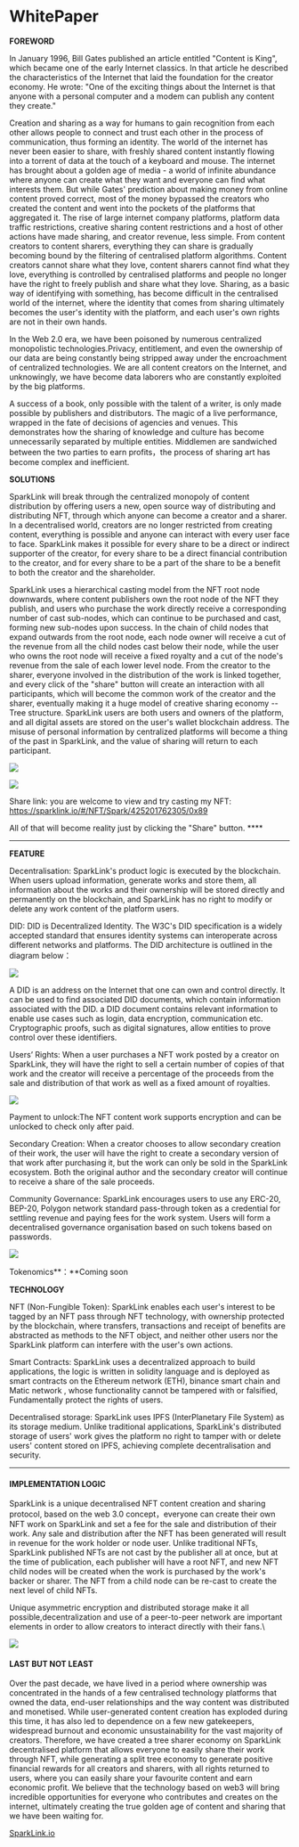 # WhitePaper

**FOREWORD**

In January 1996, Bill Gates published an article entitled "Content is King", which became one of the early Internet classics. In that article he described the characteristics of the Internet that laid the foundation for the creator economy. He wrote: "One of the exciting things about the Internet is that anyone with a personal computer and a modem can publish any content they create."&#x20;

Creation and sharing as a way for humans to gain recognition from each other allows people to connect and trust each other in the process of communication, thus forming an identity. The world of the internet has never been easier to share, with freshly shared content instantly flowing into a torrent of data at the touch of a keyboard and mouse. The internet has brought about a golden age of media - a world of infinite abundance where anyone can create what they want and everyone can find what interests them. But while Gates' prediction about making money from online content proved correct, most of the money bypassed the creators who created the content and went into the pockets of the platforms that aggregated it. The rise of large internet company platforms, platform data traffic restrictions, creative sharing content restrictions and a host of other actions have made sharing, and creator revenue, less simple. From content creators to content sharers, everything they can share is gradually becoming bound by the filtering of centralised platform algorithms. Content creators cannot share what they love, content sharers cannot find what they love, everything is controlled by centralised platforms and people no longer have the right to freely publish and share what they love. Sharing, as a basic way of identifying with something, has become difficult in the centralised world of the internet, where the identity that comes from sharing ultimately becomes the user's identity with the platform, and each user's own rights are not in their own hands.&#x20;

In the Web 2.0 era, we have been poisoned by numerous centralized monopolistic technologies.Privacy, entitlement, and even the ownership of our data are being constantly being stripped away under the encroachment of centralized technologies. We are all content creators on the Internet, and unknowingly, we have become data laborers who are constantly exploited by the big platforms.&#x20;

A success of a book, only possible with the talent of a writer, is only made possible by publishers and distributors. The magic of a live performance, wrapped in the fate of decisions of agencies and venues. This demonstrates how the sharing of knowledge and culture has become unnecessarily separated by multiple entities. Middlemen are sandwiched between the two parties to earn profits，the process of sharing art has become complex and inefficient.



**SOLUTIONS**

SparkLink will break through the centralized monopoly of content distribution by offering users a new, open source way of distributing and distributing NFT, through which anyone can become a creator and a sharer. In a decentralised world, creators are no longer restricted from creating content, everything is possible and anyone can interact with every user face to face. SparkLink makes it possible for every share to be a direct or indirect supporter of the creator, for every share to be a direct financial contribution to the creator, and for every share to be a part of the share to be a benefit to both the creator and the shareholder.&#x20;

SparkLink uses a hierarchical casting model from the NFT root node downwards, where content publishers own the root node of the NFT they publish, and users who purchase the work directly receive a corresponding number of cast sub-nodes, which can continue to be purchased and cast, forming new sub-nodes upon success. In the chain of child nodes that expand outwards from the root node, each node owner will receive a cut of the revenue from all the child nodes cast below their node, while the user who owns the root node will receive a fixed royalty and a cut of the node's revenue from the sale of each lower level node. From the creator to the sharer, everyone involved in the distribution of the work is linked together, and every click of the "share" button will create an interaction with all participants, which will become the common work of the creator and the sharer, eventually making it a huge model of creative sharing economy --Tree structure. SparkLink users are both users and owners of the platform, and all digital assets are stored on the user's wallet blockchain address. The misuse of personal information by centralized platforms will become a thing of the past in SparkLink, and the value of sharing will return to each participant.&#x20;

![](<.gitbook/assets/image (3).png>)

![](<.gitbook/assets/image (2).png>)

Share link: you are welcome to view and try casting my NFT: https://sparklink.io/#/NFT/Spark/425201762305/0x89

All of that will become reality just by clicking the "Share" button. ****&#x20;

****

**FEATURE**

Decentralisation: SparkLink's product logic is executed by the blockchain. When users upload information, generate works and store them, all information about the works and their ownership will be stored directly and permanently on the blockchain, and SparkLink has no right to modify or delete any work content of the platform users.&#x20;

DID: DID is Decentralized Identity. The W3C's DID specification is a widely accepted standard that ensures identity systems can interoperate across different networks and platforms. The DID architecture is outlined in the diagram below：

![](<.gitbook/assets/image (3) (1) (1).png>)

A DID is an address on the Internet that one can own and control directly. It can be used to find associated DID documents, which contain information associated with the DID. a DID document contains relevant information to enable use cases such as login, data encryption, communication etc. Cryptographic proofs, such as digital signatures, allow entities to prove control over these identifiers.&#x20;

Users’ Rights: When a user purchases a NFT work posted by a creator on SparkLink, they will have the right to sell a certain number of copies of that work and the creator will receive a percentage of the proceeds from the sale and distribution of that work as well as a fixed amount of royalties.&#x20;

![](<.gitbook/assets/Group 364 (2).png>)

Payment to unlock:The NFT content work supports encryption and can be unlocked to check only after paid.

Secondary Creation: When a creator chooses to allow secondary creation of their work, the user will have the right to create a secondary version of that work after purchasing it, but the work can only be sold in the SparkLink ecosystem. Both the original author and the secondary creator will continue to receive a share of the sale proceeds.&#x20;

Community Governance: SparkLink encourages users to use any ERC-20, BEP-20, Polygon network standard pass-through token as a credential for settling revenue and paying fees for the work system. Users will form a decentralised governance organisation based on such tokens based on passwords.&#x20;

![](<.gitbook/assets/image (3) (1).png>)

Tokenomics**：**Coming soon



**TECHNOLOGY**

NFT (Non-Fungible Token): SparkLink enables each user's interest to be tagged by an NFT pass through NFT technology, with ownership protected by the blockchain, where transfers, transactions and receipt of benefits are abstracted as methods to the NFT object, and neither other users nor the SparkLink platform can interfere with the user's own actions.&#x20;

Smart Contracts: SparkLink uses a decentralized approach to build applications, the logic is written in solidity language and is deployed as smart contracts on the Ethereum network (ETH), binance smart chain and Matic network , whose functionality cannot be tampered with or falsified, Fundamentally protect the rights of users.&#x20;

Decentralised storage: SparkLink uses IPFS (InterPlanetary File System) as its storage medium. Unlike traditional applications, SparkLink's distributed storage of users' work gives the platform no right to tamper with or delete users' content stored on IPFS, achieving complete decentralisation and security.&#x20;

****

#### IMPLEMENTATION LOGIC

SparkLink is a unique decentralised NFT content creation and sharing protocol, based on the web 3.0 concept，everyone can create their own NFT work on SparkLink and set a fee for the sale and distribution of their work. Any sale and distribution after the NFT has been generated will result in revenue for the work holder or node user. Unlike traditional NFTs, SparkLink published NFTs are not cast by the publisher all at once, but at the time of publication, each publisher will have a root NFT, and new NFT child nodes will be created when the work is purchased by the work's backer or sharer. The NFT from a child node can be re-cast to create the next level of child NFTs.&#x20;

Unique asymmetric encryption and distributed storage make it all possible,decentralization and use of a peer-to-peer network are important elements in order to allow creators to interact directly with their fans.\


![](<.gitbook/assets/image (11).png>)



#### LAST BUT NOT LEAST

Over the past decade, we have lived in a period where ownership was concentrated in the hands of a few centralised technology platforms that owned the data, end-user relationships and the way content was distributed and monetised. While user-generated content creation has exploded during this time, it has also led to dependence on a few new gatekeepers, widespread burnout and economic unsustainability for the vast majority of creators. Therefore, we have created a tree sharer economy on SparkLink decentralised platform that allows everyone to easily share their work through NFT, while generating a split tree economy to generate positive financial rewards for all creators and sharers, with all rights returned to users, where you can easily share your favourite content and earn economic profit. We believe that the technology based on web3 will bring incredible opportunities for everyone who contributes and creates on the internet, ultimately creating the true golden age of content and sharing that we have been waiting for.

[SparkLink.io](https://sparklink.io/#/)

